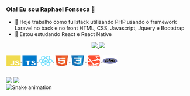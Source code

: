 ### Ola! Eu sou Raphael Fonseca 👋



- 🔭 Hoje trabalho como fullstack utilizando PHP usando o framework Laravel no back e no front HTML, CSS, Javascript, Jquery e Bootstrap
- 🌱 Estou estudando React e React Native



<div align="center">
  <a href="https://github.com/raphael123514">
  <img height="180em" src="https://github-readme-stats-raphael123514.vercel.app/api?username=raphael123514&show_icons=true&theme=dark&include_all_commits=true&count_private=true"/>
  <img height="180em" src="https://github-readme-stats-raphael123514.vercel.app/api/top-langs/?username=raphael123514&layout=compact&langs_count=7&theme=dark"/>
</div>
<div style="display: inline_block"><br>
  <img align="center" alt="Rapha-Js" height="30" width="40" src="https://raw.githubusercontent.com/devicons/devicon/master/icons/javascript/javascript-plain.svg">
  <img align="center" alt="Rapha-Ts" height="30" width="40" src="https://raw.githubusercontent.com/devicons/devicon/master/icons/typescript/typescript-plain.svg">
  <img align="center" alt="Rapha-React" height="30" width="40" src="https://raw.githubusercontent.com/devicons/devicon/master/icons/react/react-original.svg">
  <img align="center" alt="Rapha-HTML" height="30" width="40" src="https://raw.githubusercontent.com/devicons/devicon/master/icons/html5/html5-original.svg">
  <img align="center" alt="Rapha-CSS" height="30" width="40" src="https://raw.githubusercontent.com/devicons/devicon/master/icons/css3/css3-original.svg">
  <img align="center" alt="Rapha-laravel" height="30" width="40" src="https://github.com/devicons/devicon/blob/master/icons/laravel/laravel-plain-wordmark.svg">
  <img align="center" alt="Rapha-php" height="30" width="40" src="https://github.com/devicons/devicon/blob/master/icons/php/php-original.svg">
  
</div>
  
 ##
  
<div>
  <a href = "mailto:raphael.fonsec@hotmail.com"><img src="https://img.shields.io/badge/-Gmail-%23333?style=for-the-badge&logo=gmail&logoColor=white" target="_blank"></a>
  <a href="https://www.linkedin.com/in/raphael-fonseca-483980143/" target="_blank"><img src="https://img.shields.io/badge/-LinkedIn-%230077B5?style=for-the-badge&logo=linkedin&logoColor=white" target="_blank"></a> 
 
</div
<div>
  <img src="https://raw.githubusercontent.com/raphael123514/raphael123514/output/snake.svg" alt="Snake animation" />
  
</div>


